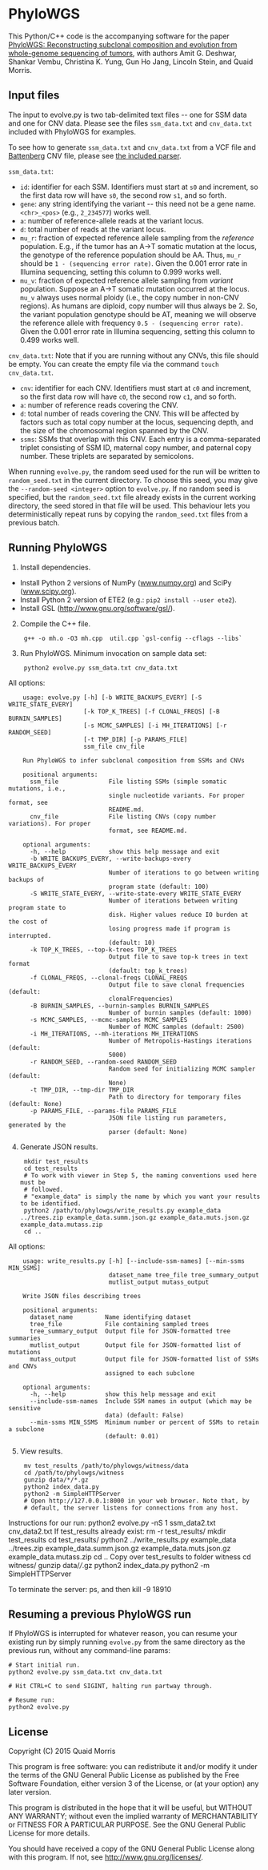 PhyloWGS
========

This Python/C++ code is the accompanying software for the paper [PhyloWGS:
Reconstructing subclonal composition and evolution from whole-genome sequencing
of tumors](http://genomebiology.com/2015/16/1/35), with authors Amit G.
Deshwar, Shankar Vembu, Christina K. Yung, Gun Ho Jang, Lincoln Stein, and Quaid
Morris.


Input files
-----------
The input to evolve.py is two tab-delimited text files -- one for SSM data and
one for CNV data. Please see the files `ssm_data.txt` and `cnv_data.txt`
included with PhyloWGS for examples.

To see how to generate `ssm_data.txt` and `cnv_data.txt` from a VCF file and
[Battenberg](https://github.com/cancerit/cgpBattenberg) CNV file, please see
[the included parser](parser/).

`ssm_data.txt`:

* `id`: identifier for each SSM. Identifiers must start at `s0` and
  increment, so the first data row will have `s0`, the second row `s1`, and so
  forth.
* `gene`: any string identifying the variant -- this need not be a gene name.
  `<chr>_<pos>` (e.g., `2_234577`) works well.
* `a`: number of reference-allele reads at the variant locus.
* `d`: total number of reads at the variant locus.
* `mu_r`: fraction of expected reference allele sampling from the *reference*
  population. E.g., if the tumor has an A->T somatic mutation at the locus,
  the genotype of the reference population should be AA. Thus, `mu_r` should
  be `1 - (sequencing error rate)`. Given the 0.001 error rate in Illumina
  sequencing, setting this column to 0.999 works well.
* `mu_v`: fraction of expected reference allele sampling from *variant*
  population. Suppose an A->T somatic mutation occurred at the locus. `mu_v`
  always uses normal ploidy (i.e., the copy number in non-CNV regions). As
  humans are diploid, copy number will thus always be 2. So, the variant
  population genotype should be AT, meaning we will observe the reference
  allele with frequency `0.5 - (sequencing error rate)`. Given the 0.001
  error rate in Illumina sequencing, setting this column to 0.499 works well.

`cnv_data.txt`: Note that if you are running without any CNVs, this file should
be empty. You can create the empty file via the command `touch cnv_data.txt`.

* `cnv`: identifier for each CNV. Identifiers must start at `c0` and
  increment, so the first data row will have `c0`, the second row `c1`, and so
  forth.
* `a`: number of reference reads covering the CNV.
* `d`: total number of reads covering the CNV. This will be affected by
  factors such as total copy number at the locus, sequencing depth, and the
  size of the chromosomal region spanned by the CNV.
* `ssms`: SSMs that overlap with this CNV. Each entry is a comma-separated
  triplet consisting of SSM ID, maternal copy number, and paternal copy
  number. These triplets are separated by semicolons.

When running `evolve.py`, the random seed used for the run will be written to
`random_seed.txt` in the current directory. To choose this seed, you may give
the `--random-seed <integer>` option to `evolve.py`. If no random seed is
specified, but the `random_seed.txt` file already exists in the current working
directory, the seed stored in that file will be used. This behaviour lets you
deterministically repeat runs by copying the `random_seed.txt` files from a
previous batch.

Running PhyloWGS
----------------

1. Install dependencies.

  * Install Python 2 versions of NumPy (www.numpy.org) and SciPy (www.scipy.org).
  * Install Python 2 version of ETE2 (e.g.: `pip2 install --user ete2`).
  * Install GSL (http://www.gnu.org/software/gsl/).

2. Compile the C++ file.

        g++ -o mh.o -O3 mh.cpp  util.cpp `gsl-config --cflags --libs`

3. Run PhyloWGS. Minimum invocation on sample data set:

        python2 evolve.py ssm_data.txt cnv_data.txt

  All options:

        usage: evolve.py [-h] [-b WRITE_BACKUPS_EVERY] [-S WRITE_STATE_EVERY]
                         [-k TOP_K_TREES] [-f CLONAL_FREQS] [-B BURNIN_SAMPLES]
                         [-s MCMC_SAMPLES] [-i MH_ITERATIONS] [-r RANDOM_SEED]
                         [-t TMP_DIR] [-p PARAMS_FILE]
                         ssm_file cnv_file

        Run PhyloWGS to infer subclonal composition from SSMs and CNVs

        positional arguments:
          ssm_file              File listing SSMs (simple somatic mutations, i.e.,
                                single nucleotide variants. For proper format, see
                                README.md.
          cnv_file              File listing CNVs (copy number variations). For proper
                                format, see README.md.

        optional arguments:
          -h, --help            show this help message and exit
          -b WRITE_BACKUPS_EVERY, --write-backups-every WRITE_BACKUPS_EVERY
                                Number of iterations to go between writing backups of
                                program state (default: 100)
          -S WRITE_STATE_EVERY, --write-state-every WRITE_STATE_EVERY
                                Number of iterations between writing program state to
                                disk. Higher values reduce IO burden at the cost of
                                losing progress made if program is interrupted.
                                (default: 10)
          -k TOP_K_TREES, --top-k-trees TOP_K_TREES
                                Output file to save top-k trees in text format
                                (default: top_k_trees)
          -f CLONAL_FREQS, --clonal-freqs CLONAL_FREQS
                                Output file to save clonal frequencies (default:
                                clonalFrequencies)
          -B BURNIN_SAMPLES, --burnin-samples BURNIN_SAMPLES
                                Number of burnin samples (default: 1000)
          -s MCMC_SAMPLES, --mcmc-samples MCMC_SAMPLES
                                Number of MCMC samples (default: 2500)
          -i MH_ITERATIONS, --mh-iterations MH_ITERATIONS
                                Number of Metropolis-Hastings iterations (default:
                                5000)
          -r RANDOM_SEED, --random-seed RANDOM_SEED
                                Random seed for initializing MCMC sampler (default:
                                None)
          -t TMP_DIR, --tmp-dir TMP_DIR
                                Path to directory for temporary files (default: None)
          -p PARAMS_FILE, --params-file PARAMS_FILE
                                JSON file listing run parameters, generated by the
                                parser (default: None)
4. Generate JSON results.

        mkdir test_results
        cd test_results
        # To work with viewer in Step 5, the naming conventions used here must be
        # followed.
        # "example_data" is simply the name by which you want your results to be identified.
        python2 /path/to/phylowgs/write_results.py example_data ../trees.zip example_data.summ.json.gz example_data.muts.json.gz example_data.mutass.zip
        cd ..

  All options:

        usage: write_results.py [-h] [--include-ssm-names] [--min-ssms MIN_SSMS]
                                dataset_name tree_file tree_summary_output
                                mutlist_output mutass_output

        Write JSON files describing trees

        positional arguments:
          dataset_name         Name identifying dataset
          tree_file            File containing sampled trees
          tree_summary_output  Output file for JSON-formatted tree summaries
          mutlist_output       Output file for JSON-formatted list of mutations
          mutass_output        Output file for JSON-formatted list of SSMs and CNVs
                               assigned to each subclone

        optional arguments:
          -h, --help           show this help message and exit
          --include-ssm-names  Include SSM names in output (which may be sensitive
                               data) (default: False)
          --min-ssms MIN_SSMS  Minimum number or percent of SSMs to retain a subclone
                               (default: 0.01)

5. View results.

        mv test_results /path/to/phylowgs/witness/data
        cd /path/to/phylowgs/witness
        gunzip data/*/*.gz
        python2 index_data.py
        python2 -m SimpleHTTPServer
        # Open http://127.0.0.1:8000 in your web browser. Note that, by
        # default, the server listens for connections from any host.


Instructions for our run:
python2 evolve.py -nS 1 ssm_data2.txt cnv_data2.txt
If test_results already exist: rm -r test_results/
mkdir test_results
cd test_results/
python2 ../write_results.py example_data ../trees.zip example_data.summ.json.gz example_data.muts.json.gz  example_data.mutass.zip
cd ..
Copy over test_results to folder witness
cd witness/
gunzip data/*/*.gz
python2 index_data.py
python2 -m SimpleHTTPServer

To terminate the server: ps, and then kill -9 18910


Resuming a previous PhyloWGS run
--------------------------------

If PhyloWGS is interrupted for whatever reason, you can resume your existing
run by simply running `evolve.py` from the same directory as the previous run,
without any command-line params:

    # Start initial run.
    python2 evolve.py ssm_data.txt cnv_data.txt

    # Hit CTRL+C to send SIGINT, halting run partway through.

    # Resume run:
    python2 evolve.py


License
-------

Copyright (C) 2015 Quaid Morris

This program is free software: you can redistribute it and/or modify
it under the terms of the GNU General Public License as published by
the Free Software Foundation, either version 3 of the License, or
(at your option) any later version.

This program is distributed in the hope that it will be useful,
but WITHOUT ANY WARRANTY; without even the implied warranty of
MERCHANTABILITY or FITNESS FOR A PARTICULAR PURPOSE.  See the
GNU General Public License for more details.

You should have received a copy of the GNU General Public License
along with this program.  If not, see <http://www.gnu.org/licenses/>.
